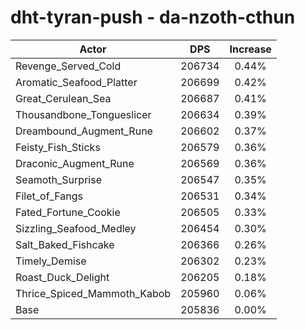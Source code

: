 # dht-tyran-push - da-nzoth-cthun
| Actor | DPS | Increase |
|---|:---:|:---:|
|Revenge_Served_Cold|206734|0.44%|
|Aromatic_Seafood_Platter|206699|0.42%|
|Great_Cerulean_Sea|206687|0.41%|
|Thousandbone_Tongueslicer|206634|0.39%|
|Dreambound_Augment_Rune|206602|0.37%|
|Feisty_Fish_Sticks|206579|0.36%|
|Draconic_Augment_Rune|206569|0.36%|
|Seamoth_Surprise|206547|0.35%|
|Filet_of_Fangs|206531|0.34%|
|Fated_Fortune_Cookie|206505|0.33%|
|Sizzling_Seafood_Medley|206454|0.30%|
|Salt_Baked_Fishcake|206366|0.26%|
|Timely_Demise|206302|0.23%|
|Roast_Duck_Delight|206205|0.18%|
|Thrice_Spiced_Mammoth_Kabob|205960|0.06%|
|Base|205836|0.00%|
